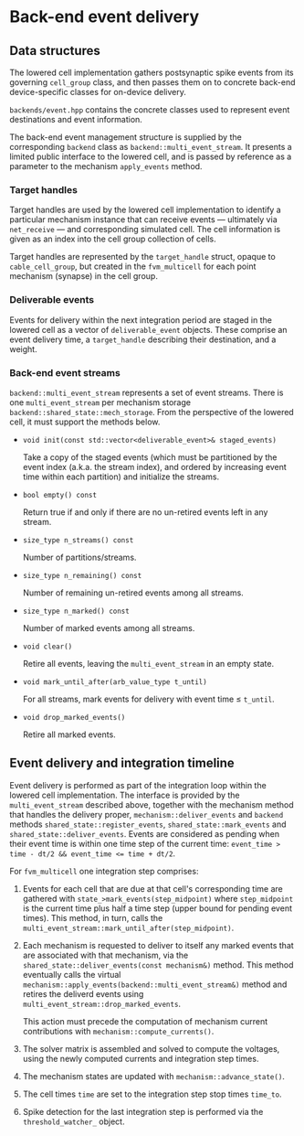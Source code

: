 # Back-end event delivery

## Data structures

The lowered cell implementation gathers postsynaptic spike events from its governing
`cell_group` class, and then passes them on to concrete back-end device-specific
classes for on-device delivery.

`backends/event.hpp` contains the concrete classes used to represent event
destinations and event information.

The back-end event management structure is supplied by the corresponding `backend`
class as `backend::multi_event_stream`. It presents a limited public interface to
the lowered cell, and is passed by reference as a parameter to the mechanism
`apply_events` method.

### Target handles

Target handles are used by the lowered cell implementation to identify a particular mechanism
instance that can receive events — ultimately via `net_receive` — and corresponding simulated
cell. The cell information is given as an index into the cell group collection of cells.

Target handles are represented by the `target_handle` struct, opaque to `cable_cell_group`,
but created in the `fvm_multicell` for each point mechanism (synapse) in the cell group.

### Deliverable events

Events for delivery within the next integration period are staged in the lowered cell
as a vector of `deliverable_event` objects. These comprise an event delivery time,
a `target_handle` describing their destination, and a weight.

### Back-end event streams

`backend::multi_event_stream` represents a set of event streams. There is one `multi_event_stream`
per mechanism storage `backend::shared_state::mech_storage`.
From the perspective of the lowered cell, it must support the methods below.

*  `void init(const std::vector<deliverable_event>& staged_events)`

   Take a copy of the staged events (which must be partitioned by the event index (a.k.a. the stream
   index), and ordered by increasing event time within each partition) and initialize the streams.

*  `bool empty() const`

   Return true if and only if there are no un-retired events left in any stream.

*  `size_type n_streams() const`

   Number of partitions/streams.

*  `size_type n_remaining() const`

   Number of remaining un-retired events among all streams.

*  `size_type n_marked() const`

   Number of marked events among all streams.

*  `void clear()`

   Retire all events, leaving the `multi_event_stream` in an empty state.

*  `void mark_until_after(arb_value_type t_until)`

   For all streams, mark events for delivery with event time ≤ `t_until`.

*  `void drop_marked_events()`

   Retire all marked events.


## Event delivery and integration timeline

Event delivery is performed as part of the integration loop within the lowered
cell implementation. The interface is provided by the `multi_event_stream`
described above, together with the mechanism method that handles the delivery proper,
`mechanism::deliver_events` and `backend` methods
`shared_state::register_events`, `shared_state::mark_events` and `shared_state::deliver_events`.
Events are considered as pending when their event time is within one time step of the current time:
`event_time > time - dt/2 && event_time <= time + dt/2`.

For `fvm_multicell` one integration step comprises:

1.  Events for each cell that are due at that cell's corresponding time are
    gathered with `state_>mark_events(step_midpoint)` where `step_midpoint` is
    the current time plus half a time step (upper bound for pending event times). This method, in
    turn, calls the `multi_event_stream::mark_until_after(step_midpoint)`.

2.  Each mechanism is requested to deliver to itself any marked events that
    are associated with that mechanism, via the
    `shared_state::deliver_events(const mechanism&)` method. This method eventually calls the virtual
    `mechanism::apply_events(backend::multi_event_stream&)` method and retires the deliverd events
    using `multi_event_stream::drop_marked_events`.

    This action must precede the computation of mechanism current contributions
    with `mechanism::compute_currents()`.

3.  The solver matrix is assembled and solved to compute the voltages, using the
    newly computed currents and integration step times.

4.  The mechanism states are updated with `mechanism::advance_state()`.

5.  The cell times `time` are set to the integration step stop times `time_to`.

6.  Spike detection for the last integration step is performed via the
    `threshold_watcher_` object.
